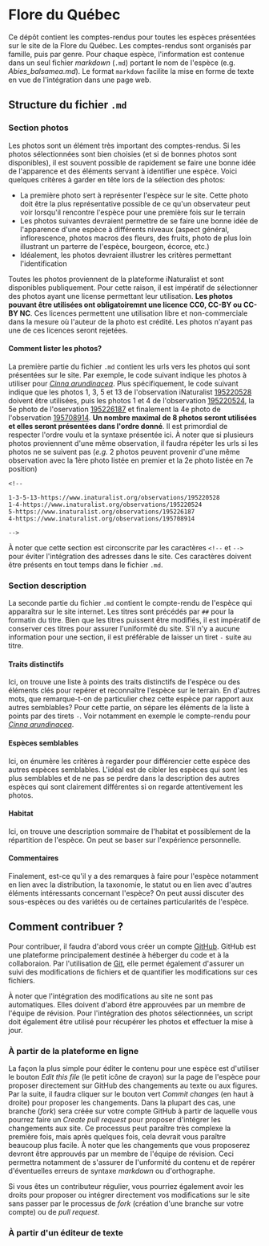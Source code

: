 # Flore du Québec

Ce dépôt contient les comptes-rendus pour toutes les espèces présentées sur le site de la Flore du Québec. Les comptes-rendus sont organisés par famille, puis par genre. Pour chaque espèce, l'information est contenue dans un seul fichier _markdown_ (`.md`) portant le nom de l'espèce (e.g. _Abies_balsamea.md_). Le format `markdown` facilite la mise en forme de texte en vue de l'intégration dans une page web.

## Structure du fichier `.md`

### Section photos

Les photos sont un élément très important des comptes-rendus. Si les photos sélectionnées sont bien choisies (et si de bonnes photos sont disponibles), il est souvent possible de rapidement se faire une bonne idée de l'apparence et des éléments servant à identifier une espèce. Voici quelques critères à garder en tête lors de la sélection des photos:

- La première photo sert à représenter l'espèce sur le site. Cette photo doit être la plus représentative possible de ce qu'un observateur peut voir lorsqu'il rencontre l'espèce pour une première fois sur le terrain
- Les photos suivantes devraient permettre de se faire une bonne idée de l'apparence d'une espèce à différents niveaux (aspect général, inflorescence, photos macros des fleurs, des fruits, photo de plus loin illustrant un parterre de l'espèce, bourgeon, écorce, etc.)
- Idéalement, les photos devraient illustrer les critères permettant l'identification

Toutes les photos proviennent de la plateforme iNaturalist et sont disponibles publiquement. Pour cette raison, il est impératif de sélectionner des photos ayant une license permettant leur utilisation. **Les photos pouvant être utilisées ont obligatoiremnt une licence CC0, CC-BY ou CC-BY NC**. Ces licences permettent une utilisation libre et non-commerciale dans la mesure où l'auteur de la photo est crédité. Les photos n'ayant pas une de ces licences seront rejetées.

#### Comment lister les photos?

La première partie du fichier `.md` contient les urls vers les photos qui sont présentées sur le site. Par exemple, le code suivant indique les photos à utiliser pour [_Cinna arundinacea_](https://github.com/frousseu/floreduquebecsp/blob/main/Esp%C3%A8ces/Poaceae/Cinna/Cinna_arundinacea.md). Plus spécifiquement, le code suivant indique que les photos 1, 3, 5 et 13 de l'observation iNaturalist [195220528](https://www.inaturalist.org/observations/195220528) doivent être utilisées, puis les photos 1 et 4 de l'observation [195220524](https://www.inaturalist.org/observations/195220524), la 5e photo de l'oservation [195226187](https://www.inaturalist.org/observations/195226187) et finalement la 4e photo de l'observation [195708914](https://www.inaturalist.org/observations/195708914). **Un nombre maximal de 8 photos seront utilisées et elles seront présentées dans l'ordre donné**. Il est primordial de respecter l'ordre voulu et la syntaxe présentée ici. À noter que si plusieurs photos proviennent d'une même observation, il faudra répéter les urls si les photos ne se suivent pas (_e.g._ 2 photos peuvent provenir d'une même observation avec la 1ère photo listée en premier et la 2e photo listée en 7e position) 

```
<!--

1-3-5-13-https://www.inaturalist.org/observations/195220528
1-4-https://www.inaturalist.org/observations/195220524
5-https://www.inaturalist.org/observations/195226187
4-https://www.inaturalist.org/observations/195708914

-->

```

À noter que cette section est circonscrite par les caractères `<!--` et `-->` pour éviter l'intégration des adresses dans le site. Ces caractères doivent être présents en tout temps dans le fichier `.md`.

### Section description

La seconde partie du fichier `.md` contient le compte-rendu de l'espèce qui apparaîtra sur le site internet. Les titres sont précédés par `##` pour la formatin du titre. Bien que les titres puissent être modifiés, il est impératif de conserver ces titres pour assurer l'uniformité du site. S'il n'y a aucune information pour une section, il est préférable de laisser un tiret `-` suite au titre. 

#### Traits distinctifs

Ici, on trouve une liste à points des traits distinctifs de l'espèce ou des éléments clés pour repérer et reconnaître l'espèce sur le terrain. En d'autres mots, que remarque-t-on de particulier chez cette espèce par rapport aux autres semblables? Pour cette partie, on sépare les éléments de la liste à points par des tirets `-`. Voir notamment en exemple le compte-rendu pour [_Cinna arundinacea_](https://github.com/frousseu/floreduquebecsp/blob/main/Esp%C3%A8ces/Poaceae/Cinna/Cinna_arundinacea.md?plain=1). 

#### Espèces semblables

Ici, on énumère les critères à regarder pour différencier cette espèce des autres espèces semblables. L'idéal est de cibler les espèces qui sont les plus semblables et de ne pas se perdre dans la description des autres espèces qui sont clairement différentes si on regarde attentivement les photos.

#### Habitat

Ici, on trouve une description sommaire de l'habitat et possiblement de la répartition de l'espèce. On peut se baser sur l'expérience personnelle.

#### Commentaires

Finalement, est-ce qu'il y a des remarques à faire pour l'espèce notamment en lien avec la distribution, la taxonomie, le statut ou en lien avec d'autres éléments intéressants concernant l'espèce? On peut aussi discuter des sous-espèces ou des variétés ou de certaines particularités de l'espèce.

## Comment contribuer ?

Pour contribuer, il faudra d'abord vous créer un compte [GitHub](https://github.com/). GitHub est une plateforme principalement destinée à héberger du code et à la collaboraion. Par l'utilisation de [Git](https://fr.wikipedia.org/wiki/Git), elle permet également d'assurer un suivi des modifications de fichiers et de quantifier les modifications sur ces fichiers. 

À noter que l'intégration des modifications au site ne sont pas automatiques. Elles doivent d'abord être approuvées par un membre de l'équipe de révision. Pour l'intégration des photos sélectionnées, un script doit également être utilisé pour récupérer les photos et effectuer la mise à jour.

### À partir de la plateforme en ligne

La façon la plus simple pour éditer le contenu pour une espèce est d'utiliser le bouton *Edit this file* (le petit icône de crayon) sur la page de l'espèce pour proposer directement sur GitHub des changements au texte ou aux figures. Par la suite, il faudra cliquer sur le bouton vert *Commit changes* (en haut à droite) pour proposer les changements. Dans la plupart des cas, une branche (*fork*) sera créée sur votre compte GitHub à partir de laquelle vous pourrez faire un *Create pull request* pour proposer d'intégrer les changements aux site. Ce processus peut paraître très complexe la première fois, mais après quelques fois, cela devrait vous paraître beaucoup plus facile. À noter que les changements que vous proposerez devront être approuvés par un membre de l'équipe de révision. Ceci permettra notamment de s'assurer de l'unformité du contenu et de repérer d'éventuelles erreurs de syntaxe *markdown* ou d'orthographe. 

Si vous êtes un contributeur régulier, vous pourriez également avoir les droits pour proposer ou intégrer directement vos modifications sur le site sans passer par le processus de *fork* (création d'une branche sur votre compte) ou de *pull request*.  

### À partir d'un éditeur de texte





